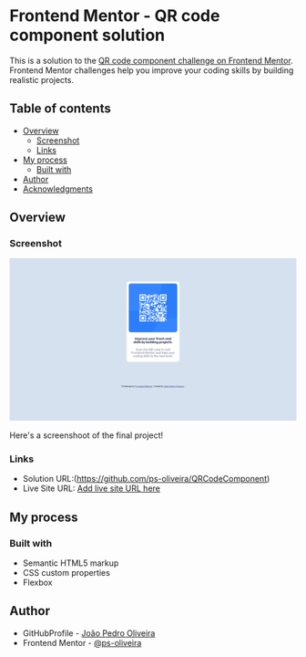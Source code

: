 # Frontend Mentor - QR code component solution

This is a solution to the [QR code component challenge on Frontend Mentor](https://www.frontendmentor.io/challenges/qr-code-component-iux_sIO_H). Frontend Mentor challenges help you improve your coding skills by building realistic projects. 

## Table of contents

- [Overview](#overview)
  - [Screenshot](#screenshot)
  - [Links](#links)
- [My process](#my-process)
  - [Built with](#built-with)
- [Author](#author)
- [Acknowledgments](#acknowledgments)


## Overview

### Screenshot

![](/images/screenshoot.png)

Here's a screenshoot of the final project!


### Links

- Solution URL:(https://github.com/ps-oliveira/QRCodeComponent)
- Live Site URL: [Add live site URL here](https://your-live-site-url.com)

## My process

### Built with

- Semantic HTML5 markup
- CSS custom properties
- Flexbox


## Author

- GitHubProfile - [João Pedro Oliveira](https://github.com/ps-oliveira)
- Frontend Mentor - [@ps-oliveira](https://www.frontendmentor.io/profile/ps-oliveira)
